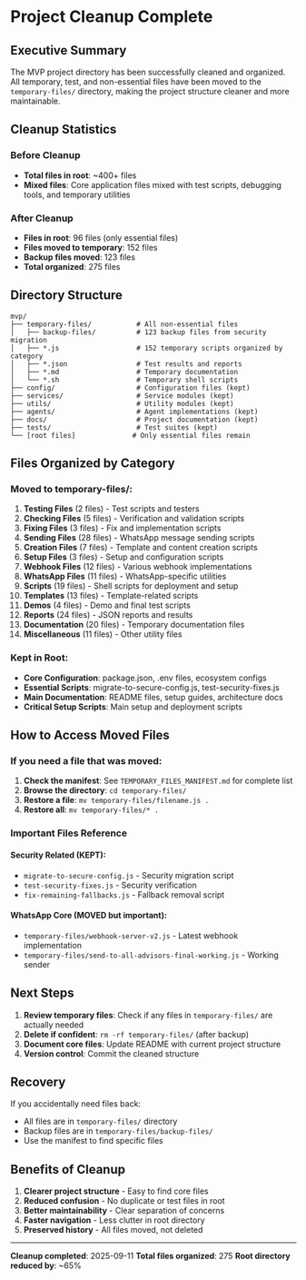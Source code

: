 # Project Cleanup Complete

## Executive Summary
The MVP project directory has been successfully cleaned and organized. All temporary, test, and non-essential files have been moved to the `temporary-files/` directory, making the project structure cleaner and more maintainable.

## Cleanup Statistics

### Before Cleanup
- **Total files in root**: ~400+ files
- **Mixed files**: Core application files mixed with test scripts, debugging tools, and temporary utilities

### After Cleanup
- **Files in root**: 96 files (only essential files)
- **Files moved to temporary**: 152 files
- **Backup files moved**: 123 files
- **Total organized**: 275 files

## Directory Structure

```
mvp/
├── temporary-files/           # All non-essential files
│   ├── backup-files/          # 123 backup files from security migration
│   ├── *.js                   # 152 temporary scripts organized by category
│   ├── *.json                 # Test results and reports
│   ├── *.md                   # Temporary documentation
│   └── *.sh                   # Temporary shell scripts
├── config/                    # Configuration files (kept)
├── services/                  # Service modules (kept)
├── utils/                     # Utility modules (kept)
├── agents/                    # Agent implementations (kept)
├── docs/                      # Project documentation (kept)
├── tests/                     # Test suites (kept)
└── [root files]              # Only essential files remain

```

## Files Organized by Category

### Moved to temporary-files/:
1. **Testing Files** (2 files) - Test scripts and testers
2. **Checking Files** (5 files) - Verification and validation scripts
3. **Fixing Files** (3 files) - Fix and implementation scripts
4. **Sending Files** (28 files) - WhatsApp message sending scripts
5. **Creation Files** (7 files) - Template and content creation scripts
6. **Setup Files** (3 files) - Setup and configuration scripts
7. **Webhook Files** (12 files) - Various webhook implementations
8. **WhatsApp Files** (11 files) - WhatsApp-specific utilities
9. **Scripts** (19 files) - Shell scripts for deployment and setup
10. **Templates** (13 files) - Template-related scripts
11. **Demos** (4 files) - Demo and final test scripts
12. **Reports** (24 files) - JSON reports and results
13. **Documentation** (20 files) - Temporary documentation files
14. **Miscellaneous** (11 files) - Other utility files

### Kept in Root:
- **Core Configuration**: package.json, .env files, ecosystem configs
- **Essential Scripts**: migrate-to-secure-config.js, test-security-fixes.js
- **Main Documentation**: README files, setup guides, architecture docs
- **Critical Setup Scripts**: Main setup and deployment scripts

## How to Access Moved Files

### If you need a file that was moved:

1. **Check the manifest**: See `TEMPORARY_FILES_MANIFEST.md` for complete list
2. **Browse the directory**: `cd temporary-files/`
3. **Restore a file**: `mv temporary-files/filename.js .`
4. **Restore all**: `mv temporary-files/* .`

### Important Files Reference

#### Security Related (KEPT):
- `migrate-to-secure-config.js` - Security migration script
- `test-security-fixes.js` - Security verification
- `fix-remaining-fallbacks.js` - Fallback removal script

#### WhatsApp Core (MOVED but important):
- `temporary-files/webhook-server-v2.js` - Latest webhook implementation
- `temporary-files/send-to-all-advisors-final-working.js` - Working sender

## Next Steps

1. **Review temporary files**: Check if any files in `temporary-files/` are actually needed
2. **Delete if confident**: `rm -rf temporary-files/` (after backup)
3. **Document core files**: Update README with current project structure
4. **Version control**: Commit the cleaned structure

## Recovery

If you accidentally need files back:
- All files are in `temporary-files/` directory
- Backup files are in `temporary-files/backup-files/`
- Use the manifest to find specific files

## Benefits of Cleanup

1. **Clearer project structure** - Easy to find core files
2. **Reduced confusion** - No duplicate or test files in root
3. **Better maintainability** - Clear separation of concerns
4. **Faster navigation** - Less clutter in root directory
5. **Preserved history** - All files moved, not deleted

---
**Cleanup completed**: 2025-09-11
**Total files organized**: 275
**Root directory reduced by**: ~65%